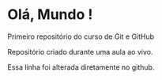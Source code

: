 # Olá, Mundo  !
 Primeiro repositório do curso de Git e GitHub

Repositório criado durante uma aula ao vivo.

Essa linha foi alterada diretamente no github.
